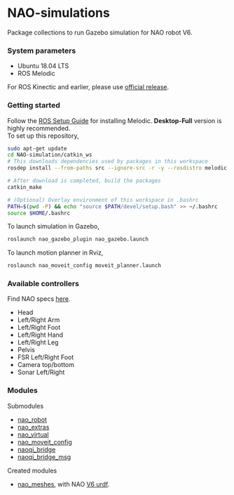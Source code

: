 # NAO-simulations
Package collections to run Gazebo simulation for NAO robot V6. 

### System parameters
- Ubuntu 18.04 LTS
- ROS Melodic

For ROS Kinectic and earlier, please use [official release](http://wiki.ros.org/nao). 

### Getting started
Follow the [ROS Setup Guide](http://wiki.ros.org/melodic/Installation/Ubuntu) for installing Melodic. **Desktop-Full** version is highly recommended.   
To set up this repository,
```bash
sudo apt-get update
cd NAO-simulation/catkin_ws
# This downloads dependencies used by packages in this workspace
rosdep install --from-paths src --ignore-src -r -y --rosdistro melodic

# After download is completed, build the packages
catkin_make

# (Optional) Overlay environment of this workspace in .bashrc
PATH=$(pwd -P) && echo "source $PATH/devel/setup.bash" >> ~/.bashrc 
source $HOME/.bashrc
``` 

To launch simulation in Gazebo,
```bash
roslaunch nao_gazebo_plugin nao_gazebo.launch
```

To launch motion planner in Rviz,
```bash
roslaunch nao_moveit_config moveit_planner.launch
```

### Available controllers
Find NAO specs [here](http://doc.aldebaran.com/2-8/family/nao_technical/lola/actuator_sensor_names.html).
- Head
- Left/Right Arm
- Left/Right Foot
- Left/Right Hand
- Left/Right Leg
- Pelvis
- FSR Left/Right Foot
- Camera top/bottom
- Sonar Left/Right




### Modules
Submodules
- [nao_robot](https://github.com/ros-naoqi/nao_robot)
- [nao_extras](https://github.com/ros-naoqi/nao_extras)
- [nao_virtual](https://github.com/ros-naoqi/nao_virtual)
- [nao_moveit_config](https://github.com/ros-naoqi/nao_moveit_config)
- [naoqi_bridge](https://github.com/ros-naoqi/naoqi_bridge)
- [naoqi_bridge_msg](https://github.com/ros-naoqi/naoqi_bridge_msgs)

Created modules
- [nao_meshes](https://github.com/ros-naoqi/nao_meshes/issues/6), with NAO [V6 urdf](http://doc.aldebaran.com/2-8/family/nao_technical/kinematics_naov6.html). 
 
